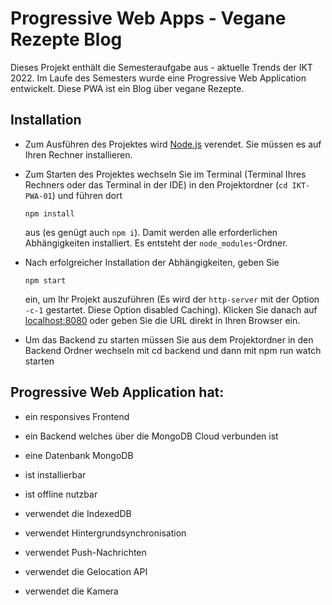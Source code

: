 # Progressive Web Apps - Vegane Rezepte Blog

Dieses Projekt enthält die Semesteraufgabe aus - aktuelle Trends der IKT 2022. Im Laufe des Semesters wurde eine Progressive Web Application entwickelt. Diese PWA ist ein Blog über vegane Rezepte. 

## Installation

- Zum Ausführen des Projektes wird [Node.js](https://nodejs.org) verendet. Sie müssen es auf Ihren Rechner installieren. 


- Zum Starten des Projektes wechseln Sie im Terminal (Terminal Ihres Rechners oder das Terminal in der IDE) in den Projektordner (`cd IKT-PWA-01`) und führen dort 

	`npm install` 

	aus (es genügt auch `npm i`). Damit werden alle erforderlichen Abhängigkeiten installiert. Es entsteht der `node_modules`-Ordner. 

- Nach erfolgreicher Installation der Abhängigkeiten, geben Sie  

	`npm start` 

	ein, um Ihr Projekt auszuführen (Es wird der `http-server` mit der Option `-c-1` gestartet. Diese Option disabled Caching). Klicken Sie danach auf [localhost:8080](http://localhost:8080) oder geben Sie die URL direkt in Ihren Browser ein.

- Um das Backend zu starten müssen Sie aus dem Projektordner in den Backend Ordner wechseln mit cd backend und dann mit npm run watch starten

## Progressive Web Application hat:

- ein responsives Frontend

- ein Backend welches über die MongoDB Cloud verbunden ist

- eine Datenbank MongoDB 

- ist installierbar

- ist offline nutzbar

- verwendet die IndexedDB

- verwendet Hintergrundsynchronisation

- verwendet Push-Nachrichten

- verwendet die Gelocation API

- verwendet die Kamera
